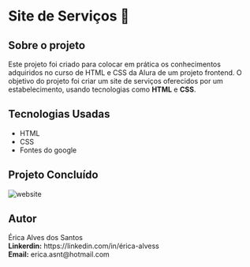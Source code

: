 # Site de Serviços 📌

## Sobre o projeto 
<p> Este projeto foi criado para colocar em prática os conhecimentos adquiridos no curso de HTML e CSS da Alura de um projeto frontend. O objetivo do projeto foi criar um site de serviços oferecidos por um estabelecimento, usando tecnologias como <strong>HTML</strong> e <strong>CSS</strong>. </p>

## Tecnologias Usadas
- HTML
- CSS
- Fontes do google

## Projeto Concluído
![website](https://user-images.githubusercontent.com/83983750/150858364-a9548892-00c4-4c4a-8e3c-12090fbd4ec4.png)

## Autor
<p>
   Érica Alves dos Santos <br>
   <strong>Linkerdin:</strong> https://linkedin.com/in/érica-alvess <br>
   <strong>Email:</strong> erica.asnt@hotmail.com
</p>


